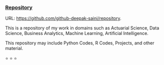 ### <ins>Repository</ins> 
URL: https://github.com/github-deepak-saini/repository. 
<br>

This is a repository of my work in domains such as Actuarial Science, Data Science, Business Analytics, Machine Learning, Artificial Intelligence. 
<br>

This repository may include Python Codes, R Codes, Projects, and other material. 
<br>

⭐ ⭐ ⭐
